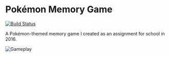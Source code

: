 # Pokémon Memory Game

[![Build Status](https://travis-ci.org/csirmazbendeguz/pokemon-memory-game.svg?branch=master)](https://travis-ci.org/csirmazbendeguz/pokemon-memory-game)

A Pokémon-themed memory game I created as an assignment for school in 2016.

![Gameplay](https://cloud.githubusercontent.com/assets/19559023/18007669/49a0185a-6ba5-11e6-97d7-886142145a58.png)

